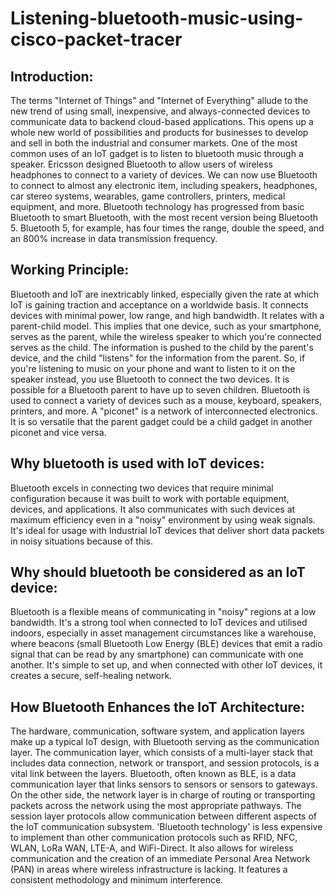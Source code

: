 # Listening-bluetooth-music-using-cisco-packet-tracer
## Introduction:
The terms "Internet of Things" and "Internet of Everything" allude to the new trend of using small, inexpensive, and always-connected devices to communicate data to backend cloud-based applications. This opens up a whole new world of possibilities and products for businesses to develop and sell in both the industrial and consumer markets. One of the most common uses of an IoT gadget is to listen to bluetooth music through a speaker.
Ericsson designed Bluetooth to allow users of wireless headphones to connect to a variety of devices. We can now use Bluetooth to connect to almost any electronic item, including speakers, headphones, car stereo systems, wearables, game controllers, printers, medical equipment, and more. Bluetooth technology has progressed from basic Bluetooth to smart Bluetooth, with the most recent version being Bluetooth 5. Bluetooth 5, for example, has four times the range, double the speed, and an 800% increase in data transmission frequency.
## Working Principle:
Bluetooth and IoT are inextricably linked, especially given the rate at which IoT is gaining traction and acceptance on a worldwide basis. It connects devices with minimal power, low range, and high bandwidth. It relates with a parent-child model. This implies that one device, such as your smartphone, serves as the parent, while the wireless speaker to which you're connected serves as the child. The information is pushed to the child by the parent's device, and the child "listens" for the information from the parent. So, if you're listening to music on your phone and want to listen to it on the speaker instead, you use Bluetooth to connect the two devices.
It is possible for a Bluetooth parent to have up to seven children. Bluetooth is used to connect a variety of devices such as a mouse, keyboard, speakers, printers, and more. A "piconet" is a network of interconnected electronics. It is so versatile that the parent gadget could be a child gadget in another piconet and vice versa.
## Why bluetooth is used with IoT devices:
Bluetooth excels in connecting two devices that require minimal configuration because it was built to work with portable equipment, devices, and applications. It also communicates with such devices at maximum efficiency even in a "noisy" environment by using weak signals. It's ideal for usage with Industrial IoT devices that deliver short data packets in noisy situations because of this.
## Why should bluetooth be considered as an IoT device:
Bluetooth is a flexible means of communicating in "noisy" regions at a low bandwidth. It's a strong tool when connected to IoT devices and utilised indoors, especially in asset management circumstances like a warehouse, where beacons (small Bluetooth Low Energy (BLE) devices that emit a radio signal that can be read by any smartphone) can communicate with one another. It's simple to set up, and when connected with other IoT devices, it creates a secure, self-healing network.
## How Bluetooth Enhances the IoT Architecture:
The hardware, communication, software system, and application layers make up a typical IoT design, with Bluetooth serving as the communication layer. The communication layer, which consists of a multi-layer stack that includes data connection, network or transport, and session protocols, is a vital link between the layers. Bluetooth, often known as BLE, is a data communication layer that links sensors to sensors or sensors to gateways. On the other side, the network layer is in charge of routing or transporting packets across the network using the most appropriate pathways. The session layer protocols allow communication between different aspects of the IoT communication subsystem.
'Bluetooth technology' is less expensive to implement than other communication protocols such as RFID, NFC, WLAN, LoRa WAN, LTE-A, and WiFi-Direct. It also allows for wireless communication and the creation of an immediate Personal Area Network (PAN) in areas where wireless infrastructure is lacking. It features a consistent methodology and minimum interference.

